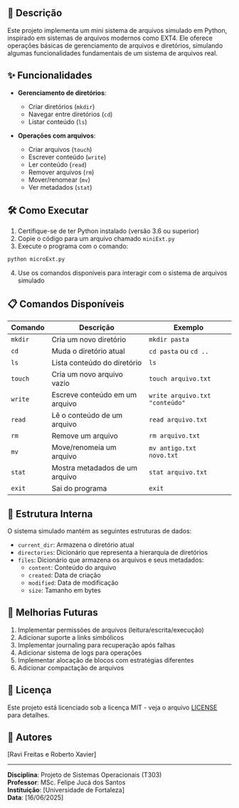 ## 📝 Descrição

Este projeto implementa um mini sistema de arquivos simulado em Python, inspirado em sistemas de arquivos modernos como EXT4. Ele oferece operações básicas de gerenciamento de arquivos e diretórios, simulando algumas funcionalidades fundamentais de um sistema de arquivos real.

## ✨ Funcionalidades

- **Gerenciamento de diretórios**:
  - Criar diretórios (`mkdir`)
  - Navegar entre diretórios (`cd`)
  - Listar conteúdo (`ls`)

- **Operações com arquivos**:
  - Criar arquivos (`touch`)
  - Escrever conteúdo (`write`)
  - Ler conteúdo (`read`)
  - Remover arquivos (`rm`)
  - Mover/renomear (`mv`)
  - Ver metadados (`stat`)

## 🛠️ Como Executar

1. Certifique-se de ter Python instalado (versão 3.6 ou superior)
2. Copie o código para um arquivo chamado `miniExt.py`
3. Execute o programa com o comando:

```bash
python microExt.py
```

4. Use os comandos disponíveis para interagir com o sistema de arquivos simulado

## 📋 Comandos Disponíveis

| Comando | Descrição | Exemplo |
|---------|-----------|---------|
| `mkdir` | Cria um novo diretório | `mkdir pasta` |
| `cd`    | Muda o diretório atual | `cd pasta` ou `cd ..` |
| `ls`    | Lista conteúdo do diretório | `ls` |
| `touch` | Cria um novo arquivo vazio | `touch arquivo.txt` |
| `write` | Escreve conteúdo em um arquivo | `write arquivo.txt "conteúdo"` |
| `read`  | Lê o conteúdo de um arquivo | `read arquivo.txt` |
| `rm`    | Remove um arquivo | `rm arquivo.txt` |
| `mv`    | Move/renomeia um arquivo | `mv antigo.txt novo.txt` |
| `stat`  | Mostra metadados de um arquivo | `stat arquivo.txt` |
| `exit`  | Sai do programa | `exit` |

## 🧠 Estrutura Interna

O sistema simulado mantém as seguintes estruturas de dados:

- `current_dir`: Armazena o diretório atual
- `directories`: Dicionário que representa a hierarquia de diretórios
- `files`: Dicionário que armazena os arquivos e seus metadados:
  - `content`: Conteúdo do arquivo
  - `created`: Data de criação
  - `modified`: Data de modificação
  - `size`: Tamanho em bytes

## 🚀 Melhorias Futuras

1. Implementar permissões de arquivos (leitura/escrita/execução)
2. Adicionar suporte a links simbólicos
3. Implementar journaling para recuperação após falhas
4. Adicionar sistema de logs para operações
5. Implementar alocação de blocos com estratégias diferentes
6. Adicionar compactação de arquivos

## 📄 Licença

Este projeto está licenciado sob a licença MIT - veja o arquivo [LICENSE](LICENSE) para detalhes.

## 👥 Autores

[Ravi Freitas e Roberto Xavier]

---

**Disciplina**: Projeto de Sistemas Operacionais (T303)  
**Professor**: MSc. Felipe Jucá dos Santos  
**Instituição**: [Universidade de Fortaleza]  
**Data**: [16/06/2025]